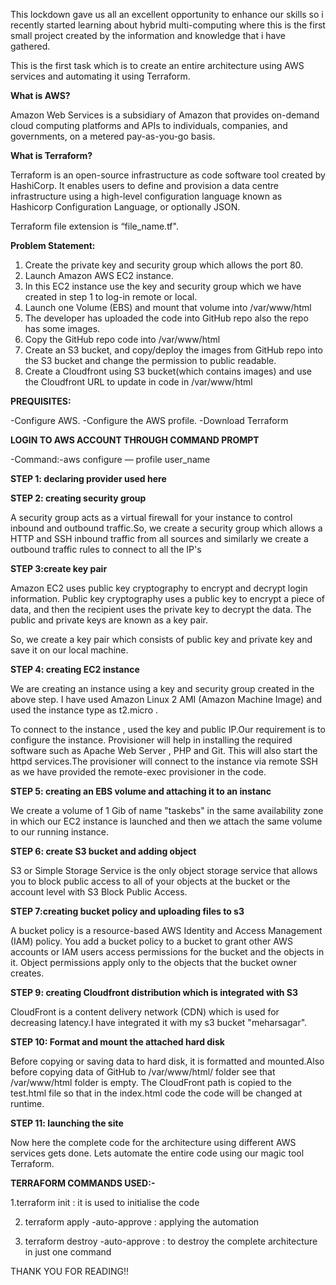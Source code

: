 This lockdown gave us all an excellent opportunity to enhance our skills so i recently started learning about hybrid multi-computing where this is the first small project created by the information and knowledge that i have gathered.

This is the first task which is to create an entire architecture using AWS services and automating it using Terraform.

**What is AWS?**

Amazon Web Services is a subsidiary of Amazon that provides on-demand cloud computing platforms and APIs to individuals, companies, and governments, on a metered pay-as-you-go basis.

**What is Terraform?**

Terraform is an open-source infrastructure as code software tool created by HashiCorp. It enables users to define and provision a data centre infrastructure using a high-level configuration language known as Hashicorp Configuration Language, or optionally JSON.

Terraform file extension is “file_name.tf".

**Problem Statement:**

1. Create the private key and security group which allows the port 80.
2. Launch Amazon AWS EC2 instance.
3. In this EC2 instance use the key and security group which we have created in step 1 to log-in remote or local.
4. Launch one Volume (EBS) and mount that volume into /var/www/html
5. The developer has uploaded the code into GitHub repo also the repo has some images.
6. Copy the GitHub repo code into /var/www/html
7. Create an S3 bucket, and copy/deploy the images from GitHub repo into the S3 bucket and change the permission to public readable.
8. Create a Cloudfront using S3 bucket(which contains images) and use the Cloudfront URL to update in code in /var/www/html

**PREQUISITES:**

-Configure AWS.
-Configure the AWS profile.
-Download Terraform

**LOGIN TO AWS ACCOUNT THROUGH COMMAND PROMPT**

-Command:-aws configure — profile user_name

**STEP 1: declaring provider used here**

**STEP 2: creating security group**

A security group acts as a virtual firewall for your instance to control inbound and outbound traffic.So, we create a security group which allows a HTTP and SSH inbound traffic from all sources and similarly we create a outbound traffic rules to connect to all the IP's 

**STEP 3:create key pair**

Amazon EC2 uses public key cryptography to encrypt and decrypt login information. Public key cryptography uses a public key to encrypt a piece of data, and then the recipient uses the private key to decrypt the data. The public and private keys are known as a key pair.

So, we create a key pair which consists of public key and private key and save it on our local machine.

**STEP 4: creating EC2 instance**

We are creating an instance using a key and security group created in the above step. I have used Amazon Linux 2 AMI (Amazon Machine Image) and used the instance type as t2.micro .

To connect to the instance , used the key and public IP.Our requirement is to configure the instance. Provisioner will help in installing the required software such as Apache Web Server , PHP and Git. This will also start the httpd services.The provisioner will connect to the instance via remote SSH as we have provided the remote-exec provisioner in the code.

**STEP 5: creating an EBS volume and attaching it to an instanc**

We create a volume of 1 Gib of name "taskebs" in the same availability zone in which our EC2 instance is launched and then we attach the same volume to our running instance.

**STEP 6: create S3 bucket and adding object**

S3 or Simple Storage Service is the only object storage service that allows you to block public access to all of your objects at the bucket or the account level with S3 Block Public Access.

**STEP 7:creating bucket policy and uploading files to s3**

A bucket policy is a resource-based AWS Identity and Access Management (IAM) policy. You add a bucket policy to a bucket to grant other AWS accounts or IAM users access permissions for the bucket and the objects in it. Object permissions apply only to the objects that the bucket owner creates.

**STEP 9: creating Cloudfront distribution which is integrated with S3**

CloudFront is a content delivery network (CDN) which is used for decreasing latency.I have integrated it with my s3 bucket "meharsagar".

**STEP 10: Format and mount the attached hard disk**

Before copying or saving data to hard disk, it is formatted and mounted.Also before copying data of GitHub to /var/www/html/ folder see that /var/www/html folder is empty. The CloudFront path is copied to the test.html file so that in the index.html code the code will be changed at runtime.

**STEP 11: launching the site**


Now here the complete code for the architecture using different AWS services gets done. Lets automate the entire code using our magic tool Terraform.

**TERRAFORM COMMANDS USED:-**

1.terraform init : it is used to initialise the code

2. terraform apply -auto-approve : applying the automation

3. terraform destroy -auto-approve : to destroy the complete architecture in just one command


THANK YOU FOR READING!!

